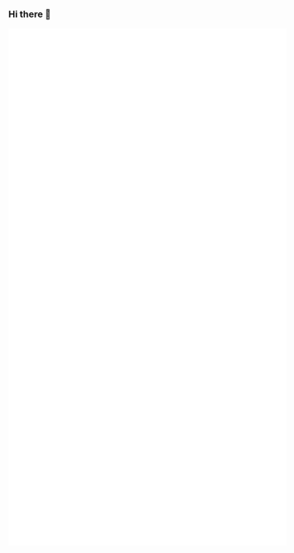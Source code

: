 ### Hi there 👋

<img align="center" src="/github-metrics.svg" alt="David Coker's Stats">

<!-- ![David Coker's Most used languages](https://github-readme-stats.vercel.app/api/top-langs?username=thecokerdavid&layout=compact&show_icons=true&count_private=true&theme=gotham) -->
